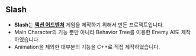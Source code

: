 ## Slash
- **Slash**는 **<u>액션 어드벤처</u>** 게임을 제작하기 위해서 만든 프로젝트입니다.   
- Main Character의 기능 뿐만 아니라 Behavior Tree를 이용한 Enemy AI도 제작하였습니다.   
- Animation을 제외한 대부분의 기능을 C++로 직접 제작하였습니다.
